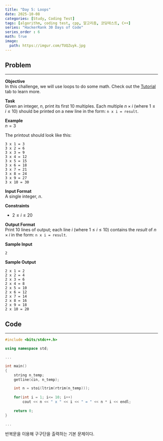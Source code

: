 ```yaml
---
title: "Day 5: Loops"
date: 2025-10-08
categories: [Study, Coding Test]
tags: [algorithm, coding test, cpp, 알고리즘, 코딩테스트, C++]
series: "HackerRank 30 Days of Code"
series_order : 6
math: true
image:
  path: https://imgur.com/TUQZuyk.jpg
---
```


## Problem

---

**Objective**  
In this challenge, we will use loops to do some math. Check out the [Tutorial](https://www.hackerrank.com/challenges/30-loops/tutorial) tab to learn more.

**Task**  
Given an integer, $n$, print its first $10$ multiples. Each multiple $n \times i$ (where $1 \le i \le 10$) should be printed on a new line in the form: `n x i = result`.

**Example**  
$n = 3$  

The printout should look like this:  
```text
3 x 1 = 3
3 x 2 = 6
3 x 3 = 9
3 x 4 = 12
3 x 5 = 15
3 x 6 = 18
3 x 7 = 21
3 x 8 = 24
3 x 9 = 27
3 x 10 = 30
```

**Input Format**  
A single integer, $n$.

**Constraints**  

- $2 \le i \le 20$

**Output Format**  
Print $10$ lines of output; each line $i$ (where $1 \le i \le 10$) contains the $result$ of $n \times i$ in the form:
`n x i = result`.

**Sample Input**  
```text
2
```

**Sample Output**  
```text
2 x 1 = 2
2 x 2 = 4
2 x 3 = 6
2 x 4 = 8
2 x 5 = 10
2 x 6 = 12
2 x 7 = 14
2 x 8 = 16
2 x 9 = 18
2 x 10 = 20
```

## Code

---

```cpp
#include <bits/stdc++.h>

using namespace std;

...

int main()
{
    string n_temp;
    getline(cin, n_temp);

    int n = stoi(ltrim(rtrim(n_temp)));
    
    for(int i = 1; i<= 10; i++)
        cout << n << " x " << i << " = " << n * i << endl;
    
    return 0;
}

...
```

반복문을 이용해 구구단을 출력하는 기본 문제이다.
